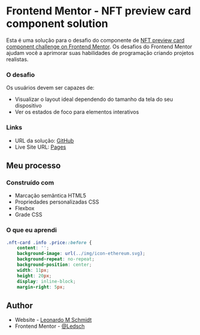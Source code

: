 # Frontend Mentor - NFT preview card component solution

Esta é uma solução para o desafio do componente de [NFT preview card component challenge on Frontend Mentor](https://www.frontendmentor.io/challenges/nft-preview-card-component-SbdUL_w0U). Os desafios do Frontend Mentor ajudam você a aprimorar suas habilidades de programação criando projetos realistas.


### O desafio

Os usuários devem ser capazes de:

- Visualizar o layout ideal dependendo do tamanho da tela do seu dispositivo
- Ver os estados de foco para elementos interativos


### Links

- URL da solução: [GitHub](https://github.com/Ledsch/workshop-nft-card-inicial.git)
- Live Site URL: [Pages](https://ledsch.github.io/workshop-nft-card-inicial/)

## Meu processo

### Construído com

- Marcação semântica HTML5
- Propriedades personalizadas CSS
- Flexbox
- Grade CSS


### O que eu aprendi


```css
.nft-card .info .price::before {
    content: '';
    background-image: url(../img/icon-ethereum.svg);
    background-repeat: no-repeat;
    background-position: center;
    width: 11px;
    height: 20px;
    display: inline-block;
    margin-right: 5px;
```


## Author

- Website - [Leonardo M Schmidt](https://github.com/Ledsch)
- Frontend Mentor - [@Ledsch](https://www.frontendmentor.io/profile/Ledsch)

